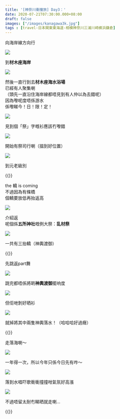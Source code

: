 ```yaml
---
title: '[神奈川衝撞旅] Day3：'
date: 2020-07-21T07:30:00.000+08:00
draft: false
images: ["/images/kanagawa3k.jpg"]
tags : [travel-日本関東東海道-相模神奈川三浦川崎横浜鎌倉]
---
```


向海岸線方向行

![](/images/kanagawa3k1.jpg)

到**材木座海岸**  

![](/images/kanagawa3k2.jpg)

然後一直行到去**材木座海水浴場**  
已經有人聚集喇  
（頭先一直沿住海岸線都唔見到有人仲以為去錯呢）  
因為嚟呢度唔係游水  
係嚟睇今！日！限！定！

![](/images/kanagawa3k3.jpg)

見到個「祭」字嘅衫應該冇嚟錯

![](/images/kanagawa3k4.jpg)

開始有祭司行喇（搵到好位置）

![](/images/kanagawa3k5.jpg)

到元老級別

{{<youtube nNzNFXFF5mI>}}

the 轎 is coming  
不過因為有條橋  
個轎要放低再抬返高

![](/images/kanagawa3k6.jpg)

介紹返  
呢個係**五所神社**嘅例大祭：**乱材祭**

![](/images/kanagawa3k7.jpg)

一共有三抬轎（神輿渡御）

{{<youtube TJHPHh1Yb24>}}

先跳返part舞

![](/images/kanagawa3k8.jpg)

跳完都唔係將啲**神輿渡御**擺响度

![](/images/kanagawa3k9.jpg)

但佢哋剝好晒衫

![](/images/kanagawa3k10.jpg)

就掉將其中兩隻神輿落水！（哈哈哈好過癮）

{{<youtube gQiccF2B_SI>}}

走落海喇～

![](/images/kanagawa3k11.jpg)

一年得一次，所以今年只係今日先有咋～  

![](/images/kanagawa3k12.jpg)

落到水唱吓歌衝衝撞撞咁氣氛好高漲

![](/images/kanagawa3k13.jpg)

不過唔留太耐冇睇晒就走喇...  


{{<kanagawa>}}

